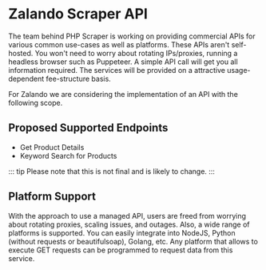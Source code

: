 # Zalando Scraper API

The team behind PHP Scraper is working on providing commercial APIs for various common use-cases as well as platforms. These APIs aren't self-hosted. You won't need to worry about rotating IPs/proxies, running a headless browser such as Puppeteer. A simple API call will get you all information required. The services will be provided on a attractive usage-dependent fee-structure basis.

For Zalando we are considering the implementation of an API with the following scope.

## Proposed Supported Endpoints

- Get Product Details
- Keyword Search for Products

::: tip
Please note that this is not final and is likely to change.
:::

## Platform Support

With the approach to use a managed API, users are freed from worrying about rotating proxies, scaling issues, and outages. Also, a wide range of platforms is supported. You can easily integrate into NodeJS, Python (without requests or beautifulsoap), Golang, etc. Any platform that allows to execute GET requests can be programmed to request data from this service.
